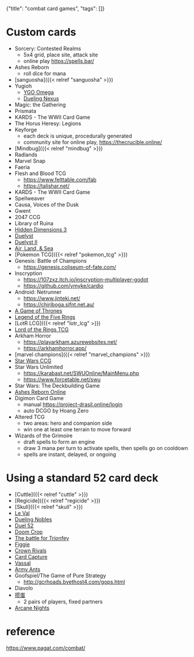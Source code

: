 {"title": "combat card games", "tags": []}

# Custom cards
* Sorcery: Contested Realms
  * 5x4 grid, place site, attack site
  * online play https://spells.bar/
* Ashes Reborn
  * roll dice for mana
* [sanguosha]({{< relref "sanguosha" >}})
* Yugioh
  * [YGO Omega](https://omega.duelistsunite.org/)
  * [Dueling Nexus](https://duelingnexus.com/)
* Magic: the Gathering
* Prismata
* KARDS - The WWII Card Game
* The Horus Heresy: Legions
* Keyforge
  * each deck is unique, procedurally generated
  * community site for online play, https://thecrucible.online/
* [Mindbug]({{< relref "mindbug" >}})
* Radlands
* Marvel Snap
* Faeria
* Flesh and Blood TCG
  * https://www.felttable.com/fab
  * https://talishar.net/
* KARDS - The WWII Card Game
* Spellweaver
* Causa, Voices of the Dusk
* Gwent
* 2047 CCG
* Library of Ruina
* [Hidden Dimensions 3](http://nulll-void.com/games/wiki/doku.php?id=hd3:hd3)
* [Duelyst](https://duelyst.gg/)
* [Duelyst II](https://duelyst2.com/)
* [Air, Land, & Sea](https://boardgamegeek.com/boardgame/247367/air-land-sea)
* [Pokemon TCG]({{< relref "pokemon_tcg" >}})
* Genesis: Battle of Champions
  * https://genesis.coliseum-of-fate.com/
* Inscryption
  * https://107zxz.itch.io/inscryption-multiplayer-godot
  * https://github.com/ymyke/cardio
* Android: Netrunner
  * https://www.jinteki.net/
  * https://chiriboga.sifnt.net.au/
* [A Game of Thrones](https://theironthrone.net/)
* [Legend of the Five Rings](https://jigoku.online/)
* [LotR LCG]({{< relref "lotr_lcg" >}})
* [Lord of the Rings TCG](https://play.lotrtcgpc.net/gemp-lotr/)
* Arkham Horror
  * https://playarkham.azurewebsites.net/
  * https://arkhamhorror.app/
* [marvel champions]({{< relref "marvel_champions" >}})
* [Star Wars CCG](https://gemp.starwarsccg.org/gemp-swccg/)
* Star Wars Unlimited
  * https://karabast.net/SWUOnline/MainMenu.php
  * https://www.forcetable.net/swu
* Star Wars: The Deckbuilding Game
* [Ashes Reborn Online](https://ashteki.com/)
* Digimon Card Game
  * manual https://project-drasil.online/login
  * auto DCGO by Hoang Zero
* Altered TCG
  * two areas: hero and companion side
  * win one at least one terrain to move forward
* Wizards of the Grimoire
  * draft spells to form an engine
  * draw 3 mana per turn to activate spells, then spells go on cooldown
  * spells are instant, delayed, or ongoing

# Using a standard 52 card deck
* [Cuttle]({{< relref "cuttle" >}})
* [Regicide]({{< relref "regicide" >}})
* [Skull]({{< relref "skull" >}})
* [Le Val](https://levaldesetoiles.fr/)
* [Dueling Nobles](https://boardgamegeek.com/boardgame/14715/dueling-nobles)
* [Duel 52](http://juddmadden.com/duel52/index.html)
* [Doom Crop](http://www.doomcrop.com/)
* [The battle for Trionfey](http://www.fan-o.com/instructions.html)
* [Figgie](https://figgie.com/)
* [Crown Rivals](https://weheartgames.itch.io/crown-rivals)
* [Card Capture](https://boardgamegeek.com/boardgame/264566/card-capture)
* [Vassal](https://boardgamegeek.com/thread/2313767/yet-another-standard-deck-variant-vassal)
* [Army Ants](https://boardgamegeek.com/boardgame/36737/army-ants)
* Goofspiel/The Game of Pure Strategy
  * http://gcrhoads.byethost4.com/gops.html
* Diavolo
* [掼蛋](https://boardgamegeek.com/boardgame/273913/guan-dan)
  * 2 pairs of players, fixed partners
* [Arcane Nights](https://arcanenights.net/)

# reference
https://www.pagat.com/combat/

